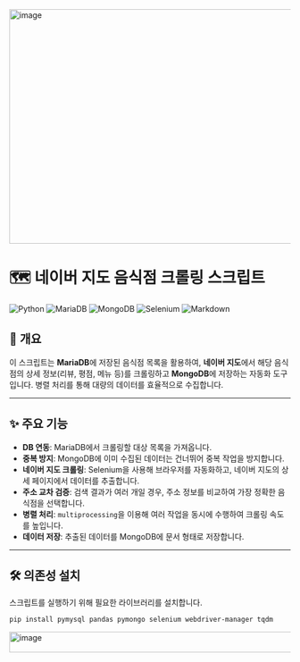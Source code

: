 <img width="1047" height="420" alt="image" src="https://github.com/user-attachments/assets/a0be4dc8-40f2-4a21-8a79-407582d913e0" />

# 🗺️ 네이버 지도 음식점 크롤링 스크립트

![Python](https://img.shields.io/badge/Python-3776AB?style=for-the-badge&logo=python&logoColor=white)
![MariaDB](https://img.shields.io/badge/MariaDB-003545?style=for-the-badge&logo=mariadb&logoColor=white)
![MongoDB](https://img.shields.io/badge/MongoDB-47A248?style=for-the-badge&logo=mongodb&logoColor=white)
![Selenium](https://img.shields.io/badge/Selenium-43B02A?style=for-the-badge&logo=selenium&logoColor=white)
![Markdown](https://img.shields.io/badge/Markdown-000000?style=for-the-badge&logo=markdown&logoColor=white)

## 🌟 개요

이 스크립트는 **MariaDB**에 저장된 음식점 목록을 활용하여, **네이버 지도**에서 해당 음식점의 상세 정보(리뷰, 평점, 메뉴 등)를 크롤링하고 **MongoDB**에 저장하는 자동화 도구입니다. 병렬 처리를 통해 대량의 데이터를 효율적으로 수집합니다.

---

## ✨ 주요 기능

-   **DB 연동**: MariaDB에서 크롤링할 대상 목록을 가져옵니다.
-   **중복 방지**: MongoDB에 이미 수집된 데이터는 건너뛰어 중복 작업을 방지합니다.
-   **네이버 지도 크롤링**: Selenium을 사용해 브라우저를 자동화하고, 네이버 지도의 상세 페이지에서 데이터를 추출합니다.
-   **주소 교차 검증**: 검색 결과가 여러 개일 경우, 주소 정보를 비교하여 가장 정확한 음식점을 선택합니다.
-   **병렬 처리**: `multiprocessing`을 이용해 여러 작업을 동시에 수행하여 크롤링 속도를 높입니다.
-   **데이터 저장**: 추출된 데이터를 MongoDB에 문서 형태로 저장합니다.

---

## 🛠️ 의존성 설치

스크립트를 실행하기 위해 필요한 라이브러리를 설치합니다.

```bash
pip install pymysql pandas pymongo selenium webdriver-manager tqdm
```
<img width="885" height="37" alt="image" src="https://github.com/user-attachments/assets/4b485926-dea6-4050-9560-9f6797b999d5" />
